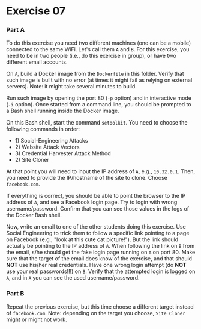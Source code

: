 # Exercise 07

### Part A

To do this exercise you need two different machines (one can be a mobile)
connected to the same WiFi. 
Let's call them `A` and `B`.
For this exercise, you need to be in two people (i.e., do this exercise in group), 
or have two different email accounts.


On `A`, build a Docker image from the `Dockerfile` in this folder.
Verify that such image is built with no error (at times it might fail
as relying on external servers).
Note: it might take several minutes to build.

Run such image by opening the port 80 (`-p` option) and in interactive mode
(`-i` option).
Once started from a command line, you should be prompted to a Bash shell running
inside the Docker image.


On this Bash shell, start the command `setoolkit`. 
You need to choose the following commands in order:

* 1\) Social-Engineering Attacks
* 2\) Website Attack Vectors
* 3\) Credential Harvester Attack Method
* 2\) Site Cloner

At that point you will need to input the IP address of `A`, e.g.,
`10.32.0.1`.
Then, you need to provide the IP/hostname of the site to clone.
Choose `facebook.com`.

If everything is correct, you should be able to point the browser to
the IP address of `A`, and see a Facebook login page.
Try to login with wrong username/password.
Confirm that you can see those values in the logs of the Docker Bash shell.


Now, write an email to one of the other students doing this exercise.
Use Social Engineering to trick them to follow a specific link pointing
to a page on Facebook (e.g., "look at this cute cat picture!").
But the link should actually be pointing to the IP address of `A`.
When following the link on `B` from the email, s/he should get the fake 
login page running on `A` on port 80.
Make sure that the target of the email does know of the exercise, and that
should **NOT** use his/her real credentials.
Have one wrong login attempt (do **NOT** use your real passwords!!!) on `B`.
Verify that the attempted login is logged on `A`, and in `A` you can see
the used username/password. 


### Part B

Repeat the previous exercise, but this time choose a different target
instead of `facebook.com`.
Note: depending on the target you choose, `Site Cloner` might or might
not work.





